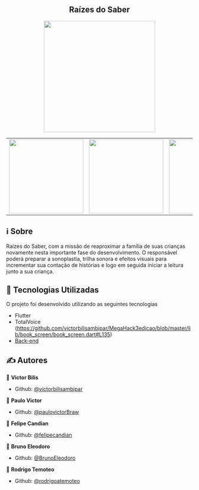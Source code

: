 <h2 align="center">Raízes do Saber</h2>

<p align="center">
  <img src="https://readme-maker.herokuapp.com/uploads/0efa90d8ad905b46-logo.png" width="300" heigth="300">
</p>

<table>
  <tr>
    <td><img src="https://readme-maker.herokuapp.com/uploads/4b97859309d398e4-WhatsApp-Image-2020-07-05-at-22.23.30.jpeg" width="200"></td>
    <td><img src="https://readme-maker.herokuapp.com/uploads/61f8082cb868aced-WhatsApp-Image-2020-07-05-at-22.23.30-(1).jpeg" width="200"></td>
    <td><img src="https://readme-maker.herokuapp.com/uploads/81cb461a96e57e0a-WhatsApp-Image-2020-07-05-at-22.23.30-(2).jpeg" width="200"></td>
    <td><img src="https://readme-maker.herokuapp.com/uploads/035c44686d347f56-WhatsApp-Image-2020-07-05-at-22.23.30-(3).jpeg" width="200"></td>
  </tr>
</table>

## :information_source: Sobre

Raízes do Saber, com a missão de
reaproximar a família de suas
crianças novamente nesta
importante fase do
desenvolvimento. O responsável
poderá preparar a sonoplastia,
trilha sonora e efeitos
visuais para incrementar sua
contação de histórias e logo em
seguida iniciar a leitura junto a
sua criança.

## :rocket: Tecnologias Utilizadas 

O projeto foi desenvolvido utilizando as seguintes tecnologias

- Flutter
- TotalVoice (https://github.com/victorbilisambipar/MegaHack3edicao/blob/master/lib/book_screen/book_screen.dart#L135)
- [Back-end](https://github.com/BrunoEleodoro/megahack3-backend/tree/master)

## ✍ Autores

👤 **Victor Bilis**

* Github: [@victorbilisambipar](https://github.com/victorbilisambipar)

👤 **Paulo Victor**

* Github: [@paulovictorBraw](https://github.com/paulovictorBraw)

👤 **Felipe Candian**

* Github: [@felipecandian]( https://github.com/felipecandian)

👤 **Bruno Eleodoro**

* Github: [@BrunoEleodoro]( https://github.com/BrunoEleodoro)

👤 **Rodrigo Temoteo**

* Github: [@rodrigoatemoteo]( https://github.com/rodrigoatemoteo)

